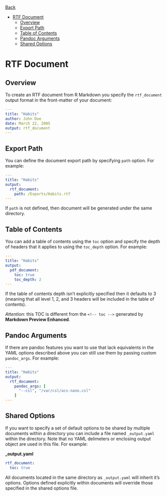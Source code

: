 [Back](/docs/advanced-export.md)

<!-- toc orderedList:0 -->

- [RTF Document](#rtf-document)
	- [Overview](#overview)
	- [Export Path](#export-path)
	- [Table of Contents](#table-of-contents)
	- [Pandoc Arguments](#pandoc-arguments)
	- [Shared Options](#shared-options)

<!-- tocstop -->

# RTF Document
## Overview
To create an RTF document from R Markdown you specify the `rtf_document` output format in the front-matter of your document:
```yaml
---
title: "Habits"
author: John Doe
date: March 22, 2005
output: rtf_document
---
```

## Export Path  
You can define the document export path by specifying `path` option. For example:    

```yaml
---
title: "Habits"
output:
  rtf_document:
    path: /Exports/Habits.rtf
---
```   
If `path` is not defined, then document will be generated under the same directory.

## Table of Contents
You can add a table of contents using the `toc` option and specify the depth of headers that it applies to using the `toc_depth` option. For example:  
```yaml
---
title: "Habits"
output:
  pdf_document:
    toc: true
    toc_depth: 2
---
```
If the table of contents depth isn’t explicitly specified then it defaults to 3 (meaning that all level 1, 2, and 3 headers will be included in the table of contents).   

*Attention:* this TOC is different from the `<!-- toc -->` generated by **Markdown Preview Enhanced**.  


## Pandoc Arguments   
If there are pandoc features you want to use that lack equivalents in the YAML options described above you can still use them by passing custom `pandoc_args`. For example:  
```yaml
---
title: "Habits"
output:
  rtf_document:
    pandoc_args: [
      "--csl", "/var/csl/acs-nano.csl"
    ]
---
```

## Shared Options
If you want to specify a set of default options to be shared by multiple documents within a directory you can include a file named `_output.yaml` within the directory. Note that no YAML delimeters or enclosing output object are used in this file. For example:    

**_output.yaml**
```yaml
rtf_document:
  toc: true
```
All documents located in the same directory as `_output.yaml` will inherit it’s options. Options defined explicitly within documents will override those specified in the shared options file.
